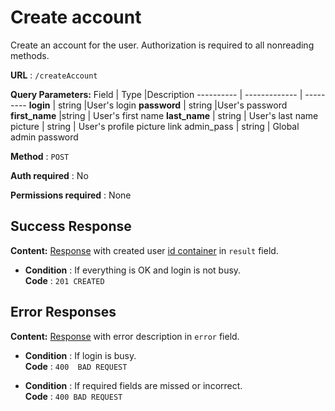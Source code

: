 # Create account

Create an account for the user. Authorization is required to all nonreading methods.

**URL** : `/createAccount`

**Query Parameters:** 
Field | Type |Description
---------- | ------------- | ---------
__login__ | string |User's login
__password__ | string |User's password
__first_name__ |string | User's first name
__last_name__ | string | User's last name
picture | string | User's profile picture link 
admin_pass | string | Global admin password

**Method** : `POST`

**Auth required** : No

**Permissions required** : None

## Success Response

**Content:** [Response](../types/response.md) with created user [id container](../types/idcont.md) in `result` field.

* **Condition** : If everything is OK and login is not busy.  
**Code** : `201 CREATED`


## Error Responses
**Content:** [Response](../types/response.md) with error description in `error` field.

* **Condition** : If login is busy.  
**Code** : `400  BAD REQUEST`

* **Condition** : If required fields are missed or incorrect.  
**Code** : `400 BAD REQUEST`



